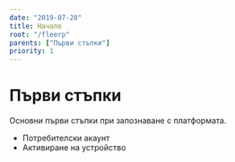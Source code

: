 ```yaml
---
date: "2019-07-20"
title: Начало
root: "/fleerp"
parents: ["Първи стъпки"]
priority: 1
---
```


# Първи стъпки

Основни първи стъпки при запознаване с платформата.

- Потребителски акаунт
- Активиране на устройство

